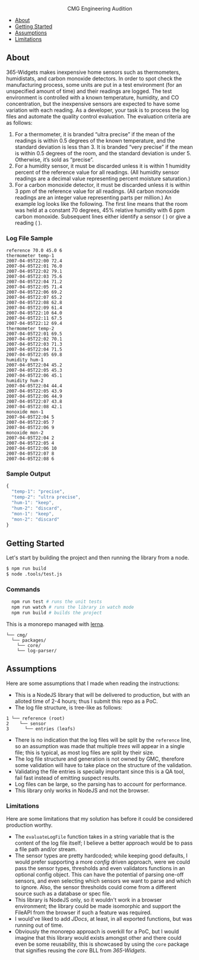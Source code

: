 <p align="center">
  CMG Engineering Audition
</p>

- [About](#about)
- [Getting Started](#getting-started)
- [Assumptions](#assumptions)
- [Limitations](#limitations)

## About

365-Widgets makes inexpensive home sensors such as thermometers, humidistats, and carbon monoxide detectors. In order to spot check the manufacturing process, some units are put in a test environment (for an unspecified amount of time) and their readings are logged. The test environment is controlled with a known temperature, humidity, and CO concentration, but the inexpensive sensors are expected to have some variation with each reading.
As a developer, your task is to process the log files and automate the quality control evaluation. The evaluation criteria are as follows:
1) For a thermometer, it is branded “ultra precise” if the mean of the readings is within 0.5 degrees of the known temperature, and the standard deviation is less than 3. It is branded “very precise” if the mean is within 0.5 degrees of the room, and the standard deviation is under 5. Otherwise, it’s sold as “precise”.
2) For a humidity sensor, it must be discarded unless it is within 1 humidity percent of the reference value for all readings. (All humidity sensor readings are a decimal value representing percent moisture saturation.)
3) For a carbon monoxide detector, it must be discarded unless it is within 3 ppm of the reference value for all readings. (All carbon monoxide readings are an integer value representing parts per million.)
An example log looks like the following. The first line means that the room was held at a constant 70 degrees, 45% relative humidity with 6 ppm carbon monoxide. Subsequent lines either identify a sensor (<type> <name>) or give a reading (<time> <value>).

### Log File Sample

```
reference 70.0 45.0 6
thermometer temp-1
2007-04-05T22:00 72.4
2007-04-05T22:01 76.0
2007-04-05T22:02 79.1
2007-04-05T22:03 75.6
2007-04-05T22:04 71.2
2007-04-05T22:05 71.4
2007-04-05T22:06 69.2
2007-04-05T22:07 65.2
2007-04-05T22:08 62.8
2007-04-05T22:09 61.4
2007-04-05T22:10 64.0
2007-04-05T22:11 67.5
2007-04-05T22:12 69.4
thermometer temp-2
2007-04-05T22:01 69.5
2007-04-05T22:02 70.1
2007-04-05T22:03 71.3
2007-04-05T22:04 71.5
2007-04-05T22:05 69.8
humidity hum-1
2007-04-05T22:04 45.2
2007-04-05T22:05 45.3
2007-04-05T22:06 45.1
humidity hum-2
2007-04-05T22:04 44.4
2007-04-05T22:05 43.9
2007-04-05T22:06 44.9
2007-04-05T22:07 43.8
2007-04-05T22:08 42.1
monoxide mon-1
2007-04-05T22:04 5
2007-04-05T22:05 7
2007-04-05T22:06 9
monoxide mon-2
2007-04-05T22:04 2
2007-04-05T22:05 4
2007-04-05T22:06 10
2007-04-05T22:07 8
2007-04-05T22:08 6
```

### Sample Output

```javascript
{
  "temp-1": "precise", 
  "temp-2": "ultra precise", 
  "hum-1": "keep",
  "hum-2": "discard", 
  "mon-1": "keep",
  "mon-2": "discard"
}
```

## Getting Started

Let's start by building the project and then running the library from a node.

```sh
$ npm run build
$ node .tools/test.js
```

### Commands

```sh
  npm run test # runs the unit tests
  npm run watch # runs the library in watch mode
  npm run build # builds the project
```

This is a monorepo managed with [lerna](https://github.com/lerna/lerna/blob/main/README.md).

```
└── cmg/
  └── packages/
    └── core/
    └── log-parser/
```

## Assumptions

Here are some assumptions that I made when reading the instructions:

- This is a NodeJS library that will be delivered to production, but with an alloted time of 2-4 hours; thus I submit this repo as a PoC.
- The log file structure, is tree-like as follows:
```
1 └── reference (root)
2    └── sensor
3      └── entries (leafs)
```
- There is no indication that the log files will be split by the `reference` line, so an assumption was made that multiple _trees_ will appear in a single file; this is typical, as most log files are split by their size.
- The log file structure and generation is not owned by GMC, therefore some validation will have to take place on the structure of the validation.
- Validating the file entries is specially important since this is a QA tool, fail fast instead of emitting suspect results.
- Log files can be large, so the parsing has to account for performance.
- This library only works in NodeJS and not the browser.

### Limitations

Here are some limitations that my solution has before it could be considered production worthy.

- The `evaluateLogFile` function takes in a string variable that is the content of the log file itself; I believe a better approach would be to pass a file path and/or stream.
- The sensor types are pretty hardcoded; while keeping good defaults, I would prefer supporting a more _config_ driven approach, were we could pass the sensor types, thresholds and even validators functions in an optional config object. This can have the potential of parsing one-off sensors, and even selecting which sensors we want to parse and which to ignore. Also, the sensor thresholds could come from a different source such as a database or spec file.
- This library is NodeJS only, so it wouldn't work in a browser environment; the library could be made isomorphic and support the FileAPI from the browser if such a feature was required.
- I would've liked to add *JDocs*, at least, in all exported functions, but was running out of time.
- Obviously the monorepo approach is overkill for a PoC, but I would imagine that this library would exists amongst other and there could even be some reusability, this is showcased by using the `core` package that signifies reusing the *core* BLL from _365-Widgets_.
